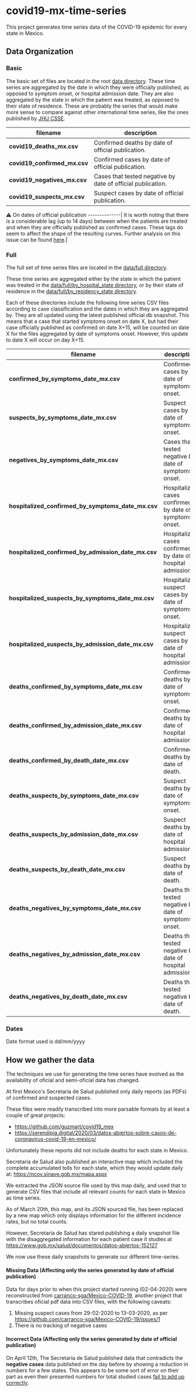 # covid19-mx-time-series

This project generates time series data of the COVID-19 epidemic for every state in Mexico.

## Data Organization

### Basic
The basic set of files are located in the root [data directory](https://github.com/mariorz/covid19-mx-time-series/tree/master/data). These time series are aggregated by the date in which they were officially published, as opposed to symptom onset, or hospital admission date. They are also aggregated by the state in which the patient was treated, as opposed to their state of residence. These are probably the series that would make more sense to compare against other international time series, like the ones published by [JHU CSSE](https://github.com/CSSEGISandData/COVID-19).

filename | description
--------------|--------------
**covid19_deaths_mx.csv**|Confirmed deaths by date of official publication.
**covid19_confirmed_mx.csv**|Confirmed cases by date of official publication.
**covid19_negatives_mx.csv**|Cases that tested negative by date of official publication.
**covid19_suspects_mx.csv**|Suspect cases by date of official publication.

:warning: On dates of official publication
--------------|
It is worth noting that there is a considerable lag (up to 14 days) between when the patients are treated and when they are officially published as confirmed cases. These lags do seem to affect the shape of the resulting curves. Further analysis on this issue can be found [here](https://datos.nexos.com.mx/?p=1351).|

### Full
The full set of time series files are located in the [data/full directory](https://github.com/mariorz/covid19-mx-time-series/tree/master/data/full). 

These time series are aggregated either by the state in which the patient was treated in the [data/full/by_hospital_state directory](https://github.com/mariorz/covid19-mx-time-series/tree/master/data/full/by_hospital_state), or by their state of residence in the [data/full/by_residency_state directory](https://github.com/mariorz/covid19-mx-time-series/tree/master/data/full/by_residency_state). 

Each of these directories include the following time series CSV files according to case classification and the dates in which they are aggregated by. They are all updated using the latest published official db snapshot. This means that a case that started symptoms onset on date X, but had their case officially published as confirmed on date X+15, will be counted on date X for the files aggregated by date of symptoms onset. However, this update to date X will occur on day X+15.

filename | description
--------------|--------------
**confirmed_by_symptoms_date_mx.csv**|Confirmed cases by date of symptoms onset.
**suspects_by_symptoms_date_mx.csv**|Suspect cases by date of symptoms onset.
**negatives_by_symptoms_date_mx.csv**|Cases that tested negative by date of symptoms onset.
**hospitalized_confirmed_by_symptoms_date_mx.csv**|Hospitalized cases confirmed by date of symptoms onset.
**hospitalized_confirmed_by_admission_date_mx.csv**|Hospitalized cases confirmed by date of hospital admission.
**hospitalized_suspects_by_symptoms_date_mx.csv**|Hospitalized suspect cases by date of symptoms onset.
**hospitalized_suspects_by_admission_date_mx.csv**|Hospitalized suspect cases by date of hospital admission.
**deaths_confirmed_by_symptoms_date_mx.csv**|Confirmed deaths by date of symptoms onset.
**deaths_confirmed_by_admission_date_mx.csv**|Confirmed deaths by date of hospital admission.
**deaths_confirmed_by_death_date_mx.csv**|Confirmed deaths by date of death.
**deaths_suspects_by_symptoms_date_mx.csv**|Suspect deaths by date of symptoms onset.
**deaths_suspects_by_admission_date_mx.csv**|Suspect deaths by date of hospital admission.
**deaths_suspects_by_death_date_mx.csv**|Suspect deaths by date of death.
**deaths_negatives_by_symptoms_date_mx.csv**|Deaths that tested negative by date of symptoms onset.
**deaths_negatives_by_admission_date_mx.csv**|Deaths that tested negative by date of hospital admission.
**deaths_negatives_by_death_date_mx.csv**|Deaths that tested negative by date of death.



### Dates
Date format used is dd/mm/yyyy

## How we gather the data

The techniques we use for generating the time series have evolved as the availability of oficial and semi-oficial data has changed.

At first Mexico's Secretaría de Salud published only daily reports (as PDFs) of confirmed and suspected cases. 

These files were readily transcribed into more parsable formats by at least a couple of great projects:
* https://github.com/guzmart/covid19_mex
* https://serendipia.digital/2020/03/datos-abiertos-sobre-casos-de-coronavirus-covid-19-en-mexico/

Unfortunately these reports did not include deaths for each state in Mexico. 

Secretaría de Salud also published an interactive map which included the complete accumulated tolls for each state, which they would update daily at: https://ncov.sinave.gob.mx/mapa.aspx

We extracted the JSON source file used by this map daily, and used that to generate CSV files that include all relevant counts for each state in Mexico as time series.

As of March 20th, this map, and its JSON sourced file, has been replaced by a new map which only displays information for the different incidence rates, but no total counts.

However, Secretaría de Salud has stared publishing a daily snapshot file with the disaggregated information for each patient case it studies at https://www.gob.mx/salud/documentos/datos-abiertos-152127

We now use these daily snapshots to generate our different time-series.



#### Missing Data (Affecting only the series generated by date of official publication)
Data for days prior to when this project started running (02-04-2020) were reconstructed from [carranco-sga/Mexico-COVID-19](https://github.com/carranco-sga/Mexico-COVID-19), another project that transcribes oficial pdf data into CSV files, with the following caveats:
1) Missing suspect cases from 29-02-2020 to 13-03-2020, as per https://github.com/carranco-sga/Mexico-COVID-19/issues/1
2) There is no tracking of negative cases

#### Incorrect Data (Affecting only the series generated by date of official publication)
On April 12th, The Secretaría de Salud published data that contradicts the **negative cases** data published on the day before by showing a reduction in numbers for a few states. This appears to be some sort of error on their part as even their presented numbers for total studied cases [fail to add up correctly](https://pbs.twimg.com/media/EVfp5M7XsAAyCy1?format=jpg&name=medium).


